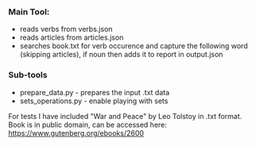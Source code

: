 ### Main Tool:
- reads verbs from verbs.json
- reads articles from articles.json
- searches book.txt for verb occurence and capture the following word (skipping articles), if noun then adds it to report in output.json

### Sub-tools
- prepare_data.py - prepares the input .txt data
- sets_operations.py - enable playing with sets

For tests I have included "War and Peace" by Leo Tolstoy in .txt format. <br>
Book is in public domain, can be accessed here: https://www.gutenberg.org/ebooks/2600
